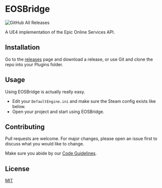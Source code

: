 # EOSBridge

![GitHub All Releases](https://img.shields.io/github/downloads/trdwll/EOSBridge/total?label=total%20downloads&style=flat-square) 

A UE4 implementation of the Epic Online Services API. 


## Installation

Go to the [releases](https://github.com/trdwll/EOSBridge/releases) page and download a release, or use Git and clone the repo into your Plugins folder.


## Usage

Using EOSBridge is actually really easy.

- Edit your `DefaultEngine.ini` and make sure the Steam config exists like below.
- Open your project and start using EOSBridge.


## Contributing
Pull requests are welcome. For major changes, please open an issue first to discuss what you would like to change.

Make sure you abide by our [Code Guidelines](https://github.com/trdwll/EOSBridge/blob/main/CODEGUIDELINES.md).

## License
[MIT](https://choosealicense.com/licenses/mit/)